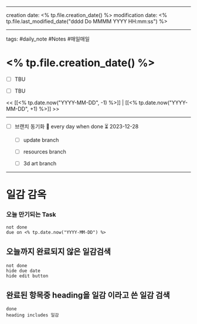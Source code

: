 
-------

creation date: <% tp.file.creation_date() %>
modification date: <% tp.file.last_modified_date("dddd Do MMMM YYYY HH:mm:ss") %>

--------


tags: #daily_note  #Notes #매일매일
  
# <% tp.file.creation_date() %>  
- [ ] TBU  
- [ ] TBU  
  
  
<< [[<% tp.date.now("YYYY-MM-DD", -1) %>]] | [[<% tp.date.now("YYYY-MM-DD", +1) %>]] >>
  
---  


- [ ] 브랜치 동기화 🔁 every day when done ⏳ 2023-12-28
	- [ ] update branch
	- [ ] resources branch
	- [ ] 3d art branch



--------




# 일감 감옥  

### 오늘 만기되는 Task

```tasks
not done
due on <% tp.date.now("YYYY-MM-DD") %>
```


## 오늘까지 완료되지 않은 일감검색
```tasks  
not done
hide due date
hide edit button
```



## 완료된 항목중 heading을 일감 이라고 쓴 일감 검색
```tasks
done
heading includes 일감
```

